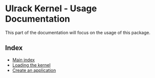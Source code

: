 # Ulrack Kernel - Usage Documentation

This part of the documentation will focus on the usage of this package.

## Index

- [Main index](../index.md)
- [Loading the kernel](loading-the-kernel.md)
- [Create an application](create-an-application.md)